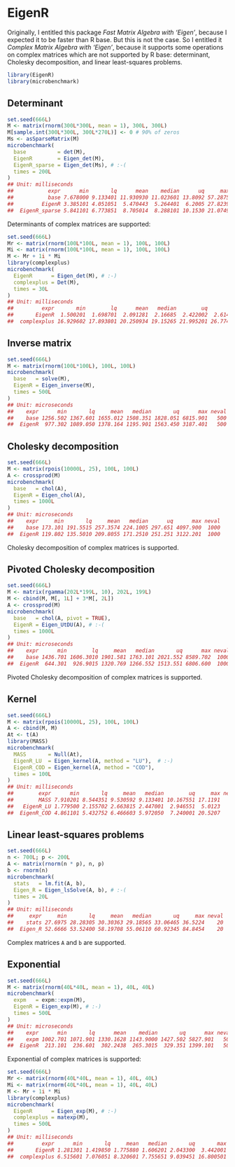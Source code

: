 EigenR
================

Originally, I entitled this package *Fast Matrix Algebra with ‘Eigen’*,
because I expected it to be faster than R base. But this is not the
case. So I entitled it *Complex Matrix Algebra with ‘Eigen’*, because it
supports some operations on complex matrices which are not supported by
R base: determinant, Cholesky decomposition, and linear least-squares
problems.

``` r
library(EigenR)
library(microbenchmark)
```

## Determinant

``` r
set.seed(666L)
M <- matrix(rnorm(300L*300L, mean = 1), 300L, 300L)
M[sample.int(300L*300L, 300L*270L)] <- 0 # 90% of zeros
Ms <- asSparseMatrix(M)
microbenchmark(
  base          = det(M),
  EigenR        = Eigen_det(M),
  EigenR_sparse = Eigen_det(Ms), # :-(
  times = 200L
)
## Unit: milliseconds
##           expr      min       lq      mean    median      uq     max neval
##           base 7.678000 9.133401 11.930930 11.023601 13.8092 57.2875   200
##         EigenR 3.385101 4.051051  5.470443  5.264401  6.2005 27.8239   200
##  EigenR_sparse 5.841101 6.773851  8.705014  8.288101 10.1530 21.0749   200
```

Determinants of complex matrices are supported:

``` r
set.seed(666L)
Mr <- matrix(rnorm(100L*100L, mean = 1), 100L, 100L)
Mi <- matrix(rnorm(100L*100L, mean = 1), 100L, 100L)
M <- Mr + 1i * Mi
library(complexplus)
microbenchmark(
  EigenR      = Eigen_det(M), # :-)
  complexplus = Det(M), 
  times = 30L
)
## Unit: milliseconds
##         expr       min        lq      mean   median        uq       max neval
##       EigenR  1.500201  1.698701  2.091281  2.16685  2.422002  2.614001    30
##  complexplus 16.929602 17.893801 20.250934 19.15265 21.995201 26.774302    30
```

## Inverse matrix

``` r
set.seed(666L)
M <- matrix(rnorm(100L*100L), 100L, 100L)
microbenchmark(
  base   = solve(M),
  EigenR = Eigen_inverse(M), 
  times = 500L
)
## Unit: microseconds
##    expr      min       lq     mean   median       uq      max neval
##    base 1256.502 1367.601 1655.012 1508.351 1828.051 6815.901   500
##  EigenR  977.302 1089.050 1378.164 1195.901 1563.450 3187.401   500
```

## Cholesky decomposition

``` r
set.seed(666L)
M <- matrix(rpois(10000L, 25), 100L, 100L)
A <- crossprod(M)
microbenchmark(
  base   = chol(A),
  EigenR = Eigen_chol(A), 
  times = 1000L
)
## Unit: microseconds
##    expr     min       lq     mean   median      uq      max neval
##    base 173.101 191.5515 257.3574 224.1005 297.651 4097.900  1000
##  EigenR 119.802 135.5010 209.8055 171.2510 251.251 3122.201  1000
```

Cholesky decomposition of complex matrices is supported.

## Pivoted Cholesky decomposition

``` r
set.seed(666L)
M <- matrix(rgamma(202L*199L, 10), 202L, 199L)
M <- cbind(M, M[, 1L] + 3*M[, 2L])
A <- crossprod(M)
microbenchmark(
  base   = chol(A, pivot = TRUE),
  EigenR = Eigen_UtDU(A), # :-(
  times = 1000L
)
## Unit: microseconds
##    expr      min        lq     mean   median       uq      max neval
##    base 1436.701 1606.3010 1901.581 1763.101 2021.552 8589.702  1000
##  EigenR  644.301  926.9015 1320.769 1266.552 1513.551 6806.600  1000
```

Pivoted Cholesky decomposition of complex matrices is supported.

## Kernel

``` r
set.seed(666L)
M <- matrix(rpois(10000L, 25), 100L, 100L)
A <- cbind(M, M)
At <- t(A)
library(MASS)
microbenchmark(
  MASS       = Null(At),
  EigenR_LU  = Eigen_kernel(A, method = "LU"),  # :-)
  EigenR_COD = Eigen_kernel(A, method = "COD"), 
  times = 100L
)
## Unit: milliseconds
##        expr      min       lq     mean   median        uq     max neval
##        MASS 7.910201 8.544351 9.530592 9.133401 10.167551 17.1191   100
##   EigenR_LU 1.779500 2.155702 2.663815 2.447001  2.946551  5.0123   100
##  EigenR_COD 4.861101 5.432752 6.466603 5.972050  7.240001 20.5207   100
```

## Linear least-squares problems

``` r
set.seed(666L)
n <- 700L; p <- 200L
A <- matrix(rnorm(n * p), n, p)
b <- rnorm(n)
microbenchmark(
  stats   = lm.fit(A, b),
  Eigen_R = Eigen_lsSolve(A, b), # :-(
  times = 20L
)
## Unit: milliseconds
##     expr     min       lq     mean   median       uq     max neval
##    stats 27.6975 28.28305 30.30363 29.18565 33.06465 36.5224    20
##  Eigen_R 52.6666 53.52400 58.19708 55.06110 60.92345 84.8454    20
```

Complex matrices `A` and `b` are supported.

## Exponential

``` r
set.seed(666L)
M <- matrix(rnorm(40L*40L, mean = 1), 40L, 40L)
microbenchmark(
  expm   = expm::expm(M),
  EigenR = Eigen_exp(M), # :-)
  times = 500L
)
## Unit: microseconds
##    expr      min       lq      mean    median       uq      max neval
##    expm 1002.701 1071.901 1330.1628 1143.9000 1427.502 5827.901   500
##  EigenR  213.101  236.601  302.2438  265.3015  329.351 1399.101   500
```

Exponential of complex matrices is supported:

``` r
set.seed(666L)
Mr <- matrix(rnorm(40L*40L, mean = 1), 40L, 40L)
Mi <- matrix(rnorm(40L*40L, mean = 1), 40L, 40L)
M <- Mr + 1i * Mi
library(complexplus)
microbenchmark(
  EigenR      = Eigen_exp(M), # :-)
  complexplus = matexp(M), 
  times = 500L
)
## Unit: milliseconds
##         expr      min       lq     mean   median       uq       max neval
##       EigenR 1.281301 1.419850 1.775880 1.606201 2.043300  3.442001   500
##  complexplus 6.515601 7.076051 8.320601 7.755651 9.039451 16.800501   500
```
